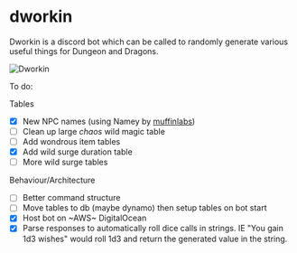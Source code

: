 # dworkin
Dworkin is a discord bot which can be called to randomly generate various useful things for Dungeon and Dragons.

![Dworkin](https://1.bp.blogspot.com/-0UhSMUJoc3Q/Xqs49eYugPI/AAAAAAAAAgo/qFC_xZzDX8Ee0wcvUkHnybpZrT6IaJkSQCLcBGAsYHQ/s320/wizard.gif)

To do:

Tables
- [x] New NPC names (using Namey by [muffinlabs](http://muffinlabs.com/))
- [ ] Clean up large _chaos_ wild magic table
- [ ] Add wondrous item tables
- [x] Add wild surge duration table
- [ ] More wild surge tables

Behaviour/Architecture
- [ ] Better command structure
- [ ] Move tables to db (maybe dynamo) then setup tables on bot start
- [x] Host bot on ~AWS~ DigitalOcean
- [x] Parse responses to automatically roll dice calls in strings. IE "You gain 1d3 wishes" would roll 1d3 and return the generated value in the string.
